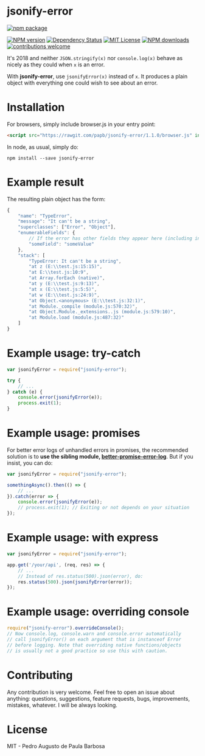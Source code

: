 jsonify-error
=============

[![npm package](https://nodei.co/npm/jsonify-error.png?downloads=true&downloadRank=true&stars=true)](https://nodei.co/npm/jsonify-error/)

[![NPM version][npm-version-image]][npm-url]
[![Dependency Status](https://david-dm.org/papb/jsonify-error.svg)](https://david-dm.org/papb/jsonify-error)
[![MIT License][license-image]][license-url]
[![NPM downloads][npm-downloads-image]][npm-url]
[![contributions welcome](https://img.shields.io/badge/contributions-welcome-brightgreen.svg)](https://github.com/papb/jsonify-error/issues)

It's 2018 and neither `JSON.stringify(x)` nor `console.log(x)` behave as nicely as they could when `x` is an error.

With **jsonify-error**, use `jsonifyError(x)` instead of `x`. It produces a plain object with everything one could wish to see about an error.

# Installation

For browsers, simply include browser.js in your entry point:

```html
<script src="https://rawgit.com/papb/jsonify-error/1.1.0/browser.js" integrity="sha384-OP9ezJvZ76f15Peimd7ytooizwOs3thcuSX5kOzC+lAh94CA8G3PRrP8DnXf4Ch8" crossorigin="anonymous"></script>
```

In node, as usual, simply do:

```
npm install --save jsonify-error
```

# Example result

The resulting plain object has the form:

```javascript
{
    "name": "TypeError",
    "message": "It can't be a string",
    "superclasses": ["Error", "Object"],
    "enumerableFields": {
        // If the error has other fields they appear here (including in the prototype chain):
        "someField": "someValue"
    },
    "stack": [
        "TypeError: It can't be a string", 
        "at z (E:\\test.js:15:15)", 
        "at E:\\test.js:10:9", 
        "at Array.forEach (native)", 
        "at y (E:\\test.js:9:13)", 
        "at x (E:\\test.js:5:5)", 
        "at w (E:\\test.js:24:9)", 
        "at Object.<anonymous> (E:\\test.js:32:1)", 
        "at Module._compile (module.js:570:32)", 
        "at Object.Module._extensions..js (module.js:579:10)", 
        "at Module.load (module.js:487:32)"
    ]
}
```

# Example usage: try-catch

```javascript
var jsonifyError = require("jsonify-error");

try {
    // ...
} catch (e) {
    console.error(jsonifyError(e));
    process.exit(1);
}
```

# Example usage: promises

For better error logs of unhandled errors in promises, the recommended solution is to **use the sibling module, [better-promise-error-log][better-promise-error-log]**. But if you insist, you can do:

```javascript
var jsonifyError = require("jsonify-error");

somethingAsync().then(() => {
    // ...
}).catch(error => {
    console.error(jsonifyError(e));
    // process.exit(1); // Exiting or not depends on your situation
});
```

# Example usage: with express

```javascript
var jsonifyError = require("jsonify-error");

app.get('/your/api', (req, res) => {
    // ...
    // Instead of res.status(500).json(error), do:
    res.status(500).json(jsonifyError(error));
});
```

# Example usage: overriding console

```javascript
require("jsonify-error").overrideConsole();
// Now console.log, console.warn and console.error automatically
// call jsonifyError() on each argument that is instanceof Error
// before logging. Note that overriding native functions/objects
// is usually not a good practice so use this with caution.
```

# Contributing

Any contribution is very welcome. Feel free to open an issue about anything: questions, suggestions, feature requests, bugs, improvements, mistakes, whatever. I will be always looking.

# License

MIT - Pedro Augusto de Paula Barbosa

[npm-url]: https://npmjs.org/package/jsonify-error
[npm-version-image]: https://img.shields.io/npm/v/jsonify-error.svg
[npm-downloads-image]: https://img.shields.io/npm/dt/jsonify-error.svg

[license-image]: http://img.shields.io/badge/license-MIT-blue.svg
[license-url]: LICENSE

[better-promise-error-log]: https://npmjs.org/package/better-promise-error-log